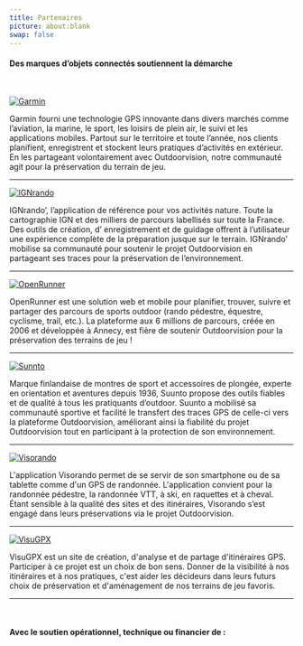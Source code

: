 ```yaml
---
title: Partenaires
picture: about:blank
swap: false
---
```


#### **Des marques d’objets connectés soutiennent la démarche**

<br />

[![Garmin](/medias/garmin.png)](https://www.garmin.com/fr-FR/)

Garmin fourni une technologie GPS innovante dans divers marchés comme l’aviation, la marine, le sport, les loisirs de plein air, le suivi et les applications mobiles. Partout sur le territoire et toute l’année, nos clients planifient, enregistrent et stockent leurs pratiques d’activités en extérieur. En les partageant volontairement avec Outdoorvision, notre communauté agit pour la préservation du terrain de jeu.

----

[![IGNrando](/medias/IGNrando.png)](https://ignrando.fr/boutique/appli-randonnee-ignrando)

IGNrando’, l’application de référence pour vos activités nature. Toute la cartographie IGN et des milliers de parcours labellisés sur toute la France. Des outils  de création, d’ enregistrement et de guidage offrent à l’utilisateur une expérience complète de la préparation jusque sur le terrain. IGNrando’ mobilise sa communauté pour soutenir le projet Outdoorvision en partageant ses traces pour la préservation de l’environnement.

----

[![OpenRunner](/medias/openrunner.png)](https://www.openrunner.com/)

OpenRunner est une solution web et mobile pour planifier, trouver, suivre et partager des parcours de sports outdoor (rando pédestre, équestre, cyclisme, trail, etc.). La plateforme aux 6 millions de parcours, créée en 2006 et développée à Annecy, est fière de soutenir Outdoorvision pour la préservation des terrains de jeu !

----

[![Sunnto](/medias/sunnto.png)](https://www.suunto.com/fr-fr/)

Marque finlandaise de montres de sport et accessoires de plongée, experte en orientation et aventures depuis 1936, Suunto propose des outils fiables et de qualité à tous les pratiquants d’outdoor. Suunto a mobilisé sa communauté sportive et facilité le transfert des traces GPS de celle-ci vers la plateforme Outdoorvision, améliorant ainsi la fiabilité du projet Outdoorvision tout en participant à la protection de son environnement.

----

[![Visorando](/medias/visorando.png)](https://www.visorando.com/)

L'application Visorando permet de se servir de son smartphone ou de sa tablette comme d'un GPS de randonnée. L'application convient pour la randonnée pédestre, la randonnée VTT, à ski, en raquettes et à cheval.  
Étant sensible à la qualité des sites et des itinéraires, Visorando s’est engagé dans leurs préservations via le projet Outdoorvision.

----

[![VisuGPX](/medias/visugpx.png)](https://www.visugpx.com/)

VisuGPX est un site de création, d'analyse et de partage d'itinéraires GPS. Participer à ce projet est un choix de bon sens. Donner de la visibilité à nos itinéraires et à nos pratiques, c'est aider les décideurs dans leurs futurs choix de préservation et d'aménagement de nos terrains de jeu favoris.

----

<br />

#### **Avec le soutien opérationnel, technique ou financier de :**

<br /><br />

<md-block block="partenaires"></md-block>
